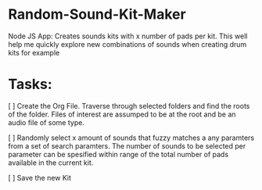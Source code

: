 # Random-Sound-Kit-Maker
Node JS App: Creates sounds kits with x number of pads per kit. This well help me quickly explore new combinations of sounds when creating drum kits for example

# Tasks:
 [ ] Create the Org File. Traverse through selected folders and find the roots of the folder. Files of interest are assumped   to be at the root and be an audio file of some type. 
      
 [ ] Randomly select x amount of sounds that fuzzy matches a any paramters from a set of search paramters. The number of sounds to be selected per parameter can be spesified within range of the total number of pads available in the current kit.
 
 [ ] Save the new Kit 

